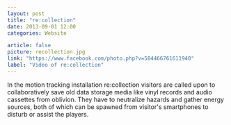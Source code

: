 ```yaml
---
layout: post
title: "re:collection"
date: 2013-09-01 12:00
categories: Website

article: false
picture: recollection.jpg
link: "https://www.facebook.com/photo.php?v=584466761611940"
label: "Video of re:collection"
---
```


In the motion tracking installation re:collection visitors are called upon to collaboratively save old data storage media like vinyl records and audio cassettes from oblivion. They have to neutralize hazards and gather energy sources, both of which can be spawned from visitor's smartphones to disturb or assist the players.
